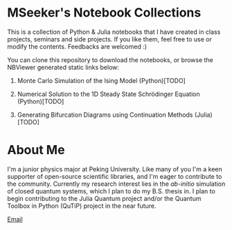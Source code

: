 # MSeeker's Notebook Collections

This is a collection of Python & Julia notebooks that I have created in class projects, seminars and side projects. If you like them, feel free to use or modify the contents. Feedbacks are welcomed :)

You can clone this repository to download the notebooks, or browse the NBViewer generated static links below:
1. Monte Carlo Simulation of the Ising Model (Python)[TODO]

2. Numerical Solution to the 1D Steady State Schrödinger Equation (Python)[TODO]

3. Generating Bifurcation Diagrams using Continuation Methods (Julia)[TODO]

# About Me

I'm a junior physics major at Peking University. Like many of you I'm a keen supporter of open-source scientific libraries, and I'm eager to contribute to the community. Currently my research interest lies in the *ab-initio* simulation of closed quantum systems, which I plan to do my B.S. thesis in. I plan to begin contributing to the Julia Quantum project and/or the Quantum Toolbox in Python (QuTiP) project in the near future.

[Email](guoxj1995@pku.edu.cn)
